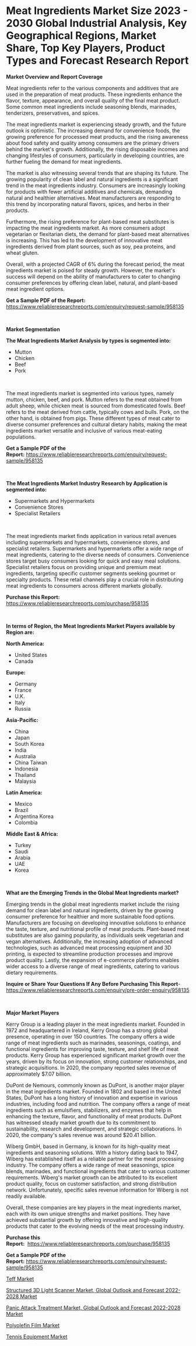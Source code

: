 <p><h1>Meat Ingredients Market Size 2023 - 2030 Global Industrial Analysis, Key Geographical Regions, Market Share, Top Key Players, Product Types and Forecast Research Report</h1></p><p><strong>Market Overview and Report Coverage</strong></p>
<p><p>Meat ingredients refer to the various components and additives that are used in the preparation of meat products. These ingredients enhance the flavor, texture, appearance, and overall quality of the final meat product. Some common meat ingredients include seasoning blends, marinades, tenderizers, preservatives, and spices.</p><p>The meat ingredients market is experiencing steady growth, and the future outlook is optimistic. The increasing demand for convenience foods, the growing preference for processed meat products, and the rising awareness about food safety and quality among consumers are the primary drivers behind the market's growth. Additionally, the rising disposable incomes and changing lifestyles of consumers, particularly in developing countries, are further fueling the demand for meat ingredients.</p><p>The market is also witnessing several trends that are shaping its future. The growing popularity of clean label and natural ingredients is a significant trend in the meat ingredients industry. Consumers are increasingly looking for products with fewer artificial additives and chemicals, demanding natural and healthier alternatives. Meat manufacturers are responding to this trend by incorporating natural flavors, spices, and herbs in their products.</p><p>Furthermore, the rising preference for plant-based meat substitutes is impacting the meat ingredients market. As more consumers adopt vegetarian or flexitarian diets, the demand for plant-based meat alternatives is increasing. This has led to the development of innovative meat ingredients derived from plant sources, such as soy, pea proteins, and wheat gluten.</p><p>Overall, with a projected CAGR of 6% during the forecast period, the meat ingredients market is poised for steady growth. However, the market's success will depend on the ability of manufacturers to cater to changing consumer preferences by offering clean label, natural, and plant-based meat ingredient options.</p></p>
<p><strong>Get a Sample PDF of the Report:</strong> <a href="https://www.reliableresearchreports.com/enquiry/request-sample/958135">https://www.reliableresearchreports.com/enquiry/request-sample/958135</a></p>
<p>&nbsp;</p>
<p><strong>Market Segmentation</strong></p>
<p><strong>The Meat Ingredients Market Analysis by types is segmented into:</strong></p>
<p><ul><li>Mutton</li><li>Chicken</li><li>Beef</li><li>Pork</li></ul></p>
<p>&nbsp;</p>
<p><p>The meat ingredients market is segmented into various types, namely mutton, chicken, beef, and pork. Mutton refers to the meat obtained from adult sheep, while chicken meat is sourced from domesticated fowls. Beef refers to the meat derived from cattle, typically cows and bulls. Pork, on the other hand, is obtained from pigs. These different types of meat cater to diverse consumer preferences and cultural dietary habits, making the meat ingredients market versatile and inclusive of various meat-eating populations.</p></p>
<p><strong>Get a Sample PDF of the Report:</strong>&nbsp;<a href="https://www.reliableresearchreports.com/enquiry/request-sample/958135">https://www.reliableresearchreports.com/enquiry/request-sample/958135</a></p>
<p>&nbsp;</p>
<p><strong>The Meat Ingredients Market Industry Research by Application is segmented into:</strong></p>
<p><ul><li>Supermarkets and Hypermarkets</li><li>Convenience Stores</li><li>Specialist Retailers</li></ul></p>
<p>&nbsp;</p>
<p><p>The meat ingredients market finds application in various retail avenues including supermarkets and hypermarkets, convenience stores, and specialist retailers. Supermarkets and hypermarkets offer a wide range of meat ingredients, catering to the diverse needs of consumers. Convenience stores target busy consumers looking for quick and easy meal solutions. Specialist retailers focus on providing unique and premium meat ingredients, targeting specific customer segments seeking gourmet or specialty products. These retail channels play a crucial role in distributing meat ingredients to consumers across different markets globally.</p></p>
<p><strong>Purchase this Report:</strong>&nbsp; <a href="https://www.reliableresearchreports.com/purchase/958135">https://www.reliableresearchreports.com/purchase/958135</a></p>
<p>&nbsp;</p>
<p><strong>In terms of Region, the Meat Ingredients Market Players available by Region are:</strong></p>
<p>
    <p> <strong> North America: </strong>
        <ul>
            <li>United States</li>
            <li>Canada</li>
        </ul>
        </p> 
    <p> <strong> Europe: </strong>
        <ul>
            <li>Germany</li>
            <li>France</li>
            <li>U.K.</li>
            <li>Italy</li>
            <li>Russia</li>
        </ul>
        </p> 
    <p> <strong> Asia-Pacific: </strong>
        <ul>
            <li>China</li>
            <li>Japan</li>
            <li>South Korea</li>
            <li>India</li>
            <li>Australia</li>
            <li>China Taiwan</li>
            <li>Indonesia</li>
            <li>Thailand</li>
            <li>Malaysia</li>
        </ul>
        </p> 
    <p> <strong> Latin America: </strong>
        <ul>
            <li>Mexico</li>
            <li>Brazil</li>
            <li>Argentina Korea</li>
            <li>Colombia</li>
        </ul>
        </p> 
    <p> <strong> Middle East & Africa: </strong>
        <ul>
            <li>Turkey</li>
            <li>Saudi</li>
            <li>Arabia</li>
            <li>UAE</li>
            <li>Korea</li>
        </ul>
    </p>
    </p>
<p>&nbsp;</p>
<p><strong>What are the Emerging Trends in the Global Meat Ingredients market?</strong></p>
<p><p>Emerging trends in the global meat ingredients market include the rising demand for clean label and natural ingredients, driven by the growing consumer preference for healthier and more sustainable food options. Manufacturers are focusing on developing innovative solutions to enhance the taste, texture, and nutritional profile of meat products. Plant-based meat substitutes are also gaining popularity, as individuals seek vegetarian and vegan alternatives. Additionally, the increasing adoption of advanced technologies, such as advanced meat processing equipment and 3D printing, is expected to streamline production processes and improve product quality. Lastly, the expansion of e-commerce platforms enables wider access to a diverse range of meat ingredients, catering to various dietary requirements.</p></p>
<p><strong>Inquire or Share Your Questions If Any Before Purchasing This Report</strong>- <a href="https://www.reliableresearchreports.com/enquiry/pre-order-enquiry/958135">https://www.reliableresearchreports.com/enquiry/pre-order-enquiry/958135</a></p>
<p>&nbsp;</p>
<p><strong>Major Market Players</strong></p>
<p><p>Kerry Group is a leading player in the meat ingredients market. Founded in 1972 and headquartered in Ireland, Kerry Group has a strong global presence, operating in over 150 countries. The company offers a wide range of meat ingredients such as marinades, seasonings, coatings, and functional ingredients for improving taste, texture, and shelf life of meat products. Kerry Group has experienced significant market growth over the years, driven by its focus on innovation, strong customer relationships, and strategic acquisitions. In 2020, the company reported sales revenue of approximately $7.07 billion.</p><p>DuPont de Nemours, commonly known as DuPont, is another major player in the meat ingredients market. Founded in 1802 and based in the United States, DuPont has a long history of innovation and expertise in various industries, including food and nutrition. The company offers a range of meat ingredients such as emulsifiers, stabilizers, and enzymes that help in enhancing the texture, flavor, and functionality of meat products. DuPont has witnessed steady market growth due to its commitment to sustainability, research and development, and strategic collaborations. In 2020, the company's sales revenue was around $20.41 billion.</p><p>Wiberg GmbH, based in Germany, is known for its high-quality meat ingredients and seasoning solutions. With a history dating back to 1947, Wiberg has established itself as a reliable partner for the meat processing industry. The company offers a wide range of meat seasonings, spice blends, marinades, and functional ingredients that cater to various customer requirements. Wiberg's market growth can be attributed to its excellent product quality, focus on customer satisfaction, and strong distribution network. Unfortunately, specific sales revenue information for Wiberg is not readily available.</p><p>Overall, these companies are key players in the meat ingredients market, each with its own unique strengths and market positions. They have achieved substantial growth by offering innovative and high-quality products that cater to the evolving needs of the meat processing industry.</p></p>
<p><strong>Purchase this Report:</strong>&nbsp;&nbsp;<a href="https://www.reliableresearchreports.com/purchase/958135">https://www.reliableresearchreports.com/purchase/958135</a></p>
<p></p>
<p><strong>Get a Sample PDF of the Report:</strong>&nbsp;<a href="https://www.reliableresearchreports.com/enquiry/request-sample/958135">https://www.reliableresearchreports.com/enquiry/request-sample/958135</a></p>
<p><p><a href="https://www.reportprime.com/teff-r6266">Teff Market</a></p><p><a href="https://issuu.com/reportprime-2/docs/structured-3d-light-scanner-market-global-outlook-?fr=xKAE9_zU1NQ">Structured 3D Light Scanner Market, Global Outlook and Forecast 2022-2028 Market</a></p><p><a href="https://issuu.com/reportprime-2/docs/panic-attack-treatment-market-global-outlook-and-f?fr=xKAE9_zU1NQ">Panic Attack Treatment Market, Global Outlook and Forecast 2022-2028 Market</a></p><p><a href="https://www.linkedin.com/pulse/polyolefin-film-market-share-amp-new-trends-analysis-report-0vufe/">Polyolefin Film Market</a></p><p><a href="https://www.reportprime.com/tennis-equipment-r2947">Tennis Equipment Market</a></p></p>